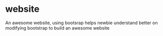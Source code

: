 # website
An awesome website, using bootsrap
helps newbie understand better on modifying bootstrap to build an awesome website

